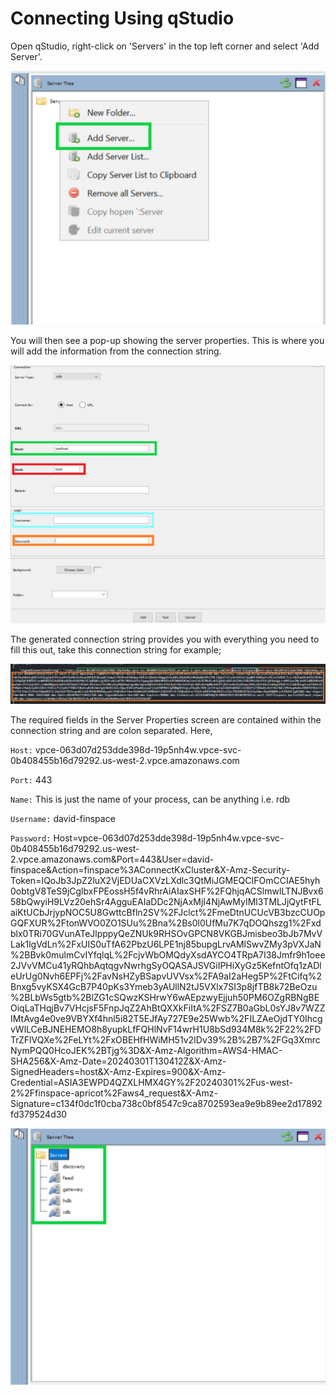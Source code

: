 Connecting Using qStudio
===============

Open qStudio, right-click on 'Servers' in the top left corner and select 'Add Server'.

![Add Server Connection](workshop/graphics/Servers_qStudio1.png)

You will then see a pop-up showing the server properties. This is where you will add the information from the connection string.

![Server Properties](workshop/graphics/Server_Properties1.png)

The generated connection string provides you with everything you need to fill this out, take this connection string for example;

![Connection String](workshop/graphics/Connectionstring3.png)

The required fields in the Server Properties screen are contained within the connection string and are colon separated. Here,

``Host:`` vpce-063d07d253dde398d-19p5nh4w.vpce-svc-0b408455b16d79292.us-west-2.vpce.amazonaws.com

``Port:`` 443

``Name:`` This is just the name of your process, can be anything i.e. rdb

``Username:`` david-finspace

``Password:`` Host=vpce-063d07d253dde398d-19p5nh4w.vpce-svc-0b408455b16d79292.us-west-2.vpce.amazonaws.com&Port=443&User=david-finspace&Action=finspace%3AConnectKxCluster&X-Amz-Security-Token=IQoJb3JpZ2luX2VjEDUaCXVzLXdlc3QtMiJGMEQCIFOmCCIAE5hyh0obtgV8TeS9jCglbxFPEossH5f4vRhrAiAIaxSHF%2FQhjqACSlmwlLTNJBvx658bQwyiH9LVz20ehSr4AgguEAIaDDc2NjAxMjI4NjAwMyIMl3TMLJjQytFtFLaiKtUCbJrjypNOC5U8GwttcBfln2SV%2FJclct%2FmeDtnUCUcVB3bzcCUOpGQFXUR%2FtonWVO0ZO1SUu%2Bna%2Bs0l0UfMu7K7qDOQhszg1%2Fxdblx0TRi70GVunATeJlpppyQeZNUk9RHSOvGPCN8VKGBJmisbeo3bJb7MvVLak1lgVdLn%2FxUIS0uTfA62PbzU6LPE1nj85bupgLrvAMlSwvZMy3pVXJaN%2BBvk0mulmCvIYfqlqL%2FcjvWbOMQdyXsdAYCO4TRpA7I38Jmfr9h1oee2JVvVMCu41yRQhbAqtqgvNwrhgSyOQASAJSVGiIPHiXyGz5KefntOfq1zADleUrUg0Nvh6EPFj%2FavNsHZyBSapvUVVsx%2FA9aI2aHeg5P%2FtCifq%2Bnxg5vyKSX4GcB7P40pKs3Ymeb3yAUllN2tJ5VXlx7SI3p8jfTB8k72BeOzu%2BLbWs5gtb%2BlZG1cSQwzKSHrwY6wAEpzwyEjjuh50PM6OZgRBNgBEOiqLaTHqjBv7VHcjsF5FnpJqZ2AhBtQXXkFiItA%2FSZ7B0aGbL0sYJ8v7WZZIMtAvg4e0ve9VBYXf4hnl5i82T5EJfAy727E9e25Wwb%2FILZAeOjdTY0IhcgvWlLCeBJNEHEMO8h8yupkLfFQHlNvF14wrH1U8bSd934M8k%2F22%2FDTrZFlVQXe%2FeLYt%2FxOBEHfHWiMH51v2IDv39%2B%2B7%2FGq3XmrcNymPQQ0HcoJEK%2BTjg%3D&X-Amz-Algorithm=AWS4-HMAC-SHA256&X-Amz-Date=20240301T130412Z&X-Amz-SignedHeaders=host&X-Amz-Expires=900&X-Amz-Credential=ASIA3EWPD4QZXLHMX4GY%2F20240301%2Fus-west-2%2Ffinspace-apricot%2Faws4_request&X-Amz-Signature=c134f0dc1f0cba738c0bf8547c9ca8702593ea9e9b89ee2d17892fd379524d30

![All Servers](workshop/graphics/CompleteServers1.png)
